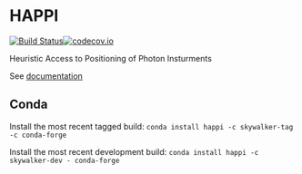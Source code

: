 HAPPI 
=====
[![Build Status](https://travis-ci.org/slaclab/happi.svg?branch=master)](https://travis-ci.org/slaclab/happi)[![codecov.io](https://codecov.io/github/slaclab/happi/coverage.svg?branch=master)](https://codecov.io/github/slaclab/happi?branch=master)

Heuristic Access to Positioning of Photon Insturments

See [documentation](https://pswww.slac.stanford.edu/swdoc/releases/happi/current)

## Conda

Install the most recent tagged build: `conda install happi -c skywalker-tag -c conda-forge`

Install the most recent development build: `conda install happi -c skywalker-dev - conda-forge`

